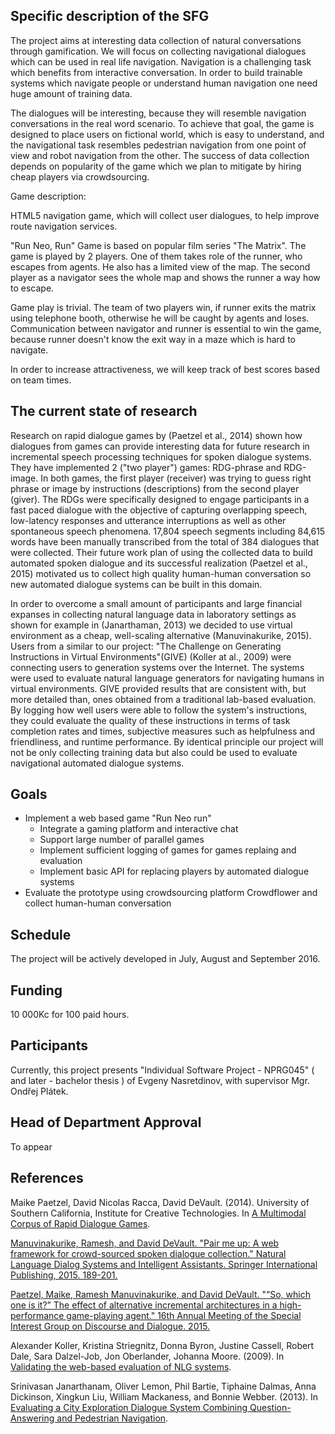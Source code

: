 Specific description of the SFG
-------------------------------
The project aims at interesting data collection of natural conversations through gamification.
We will focus on collecting navigational dialogues which can be used in real life navigation.
Navigation is a challenging task which benefits from interactive conversation. 
In order to build trainable systems which navigate people or understand human navigation one need huge amount of training data.

The dialogues will be interesting, because they will resemble  navigation conversations in the real word scenario.
To achieve that goal, the game is designed to place users on fictional world, which is easy to understand, and the navigational task resembles pedestrian navigation from one point of view and robot navigation from the other.
The success of data collection depends on popularity of the game which we plan to mitigate by hiring cheap players via crowdsourcing.

Game description:


HTML5 navigation game, which will collect user dialogues, to help improve route navigation services.

"Run Neo, Run"
Game is based on popular film series "The Matrix". 
The game is played by 2 players.
One of them takes role of the runner, who escapes from agents. He also has a limited view of the map. 
The second player as a navigator sees the whole map and shows the runner a way how to escape. 

Game play is trivial. 
The team of two players win, if runner exits the matrix using telephone booth, otherwise he will be caught by agents and loses.
Communication between navigator and runner is essential to win the game, because runner doesn't know the exit way in a maze which is hard to navigate.

In order to increase attractiveness, we will keep track of best scores based on team times.


The current state of research 
-----------------------------
Research on rapid dialogue games by (Paetzel et al., 2014) shown how dialogues from games can provide interesting data for future research in incremental speech processing techniques for spoken dialogue systems.
They have implemented 2 ("two player") games: RDG-phrase and RDG-image.
In both games, the first player (receiver) was trying to guess right phrase or image by instructions (descriptions) from the second player (giver).
The RDGs were specifically designed to engage participants in a fast paced dialogue with the objective of capturing overlapping speech, low-latency responses and utterance interruptions as well as other spontaneous speech phenomena.
17,804 speech segments including 84,615 words have been manually transcribed from the total of 384 dialogues that were collected.
Their future work plan of using the collected data to build automated spoken dialogue and its successful realization (Paetzel et al., 2015) motivated us to collect high quality human-human conversation so new automated dialogue systems can be built in this domain.

In order to overcome a small amount of participants and large financial expanses in collecting natural language data in laboratory settings as shown for example in (Janarthaman, 2013) we decided to use virtual environment as a cheap, well-scaling alternative (Manuvinakurike, 2015).
Users from a similar to our project: "The Challenge on Generating Instructions in Virtual Environments"(GIVE) (Koller at al., 2009) were connecting users to generation systems over the Internet.
The systems were used to evaluate natural language generators for navigating humans in virtual environments. 
GIVE provided results that are consistent with, but more detailed than, ones obtained from a traditional lab-based evaluation.
By logging how well users were able to follow the system's instructions, they could evaluate the quality of these instructions in terms of task completion rates and times, subjective measures such as helpfulness and friendliness, and runtime performance.
By identical principle our project will not be only collecting training data but also could be used to evaluate navigational automated dialogue systems.

Goals
-----
- Implement a web based game "Run Neo run"
  - Integrate a gaming platform and interactive chat
  - Support large number of parallel games
  - Implement sufficient logging of games for games replaing and evaluation
  - Implement basic API for replacing players by automated dialogue systems
- Evaluate the prototype using crowdsourcing platform Crowdflower and collect human-human conversation

Schedule
--------
The project will be actively developed in July, August and September 2016.

Funding
-------
10 000Kc for 100 paid hours.

Participants
------------
Currently, this project presents "Individual Software Project - NPRG045" ( and later - bachelor thesis ) of Evgeny Nasretdinov, with supervisor Mgr. Ondřej Plátek.

Head of Department Approval
---------------------------
To appear

References
----------
Maike Paetzel, David Nicolas Racca, David DeVault. (2014). University of Southern California, Institute for Creative Technologies. In [A Multimodal Corpus of Rapid Dialogue Games](http://www.lrec-conf.org/proceedings/lrec2014/pdf/697_Paper.pdf).

[Manuvinakurike, Ramesh, and David DeVault. "Pair me up: A web framework for crowd-sourced spoken dialogue collection." Natural Language Dialog Systems and Intelligent Assistants. Springer International Publishing, 2015. 189-201.](http://ict.usc.edu/pubs/Pair%20Me%20Up-%20A%20Web%20Framework%20for%20Crowd-Sourced%20Spoken%20Dialogue%20Collection.pdf)

[Paetzel, Maike, Ramesh Manuvinakurike, and David DeVault. "“So, which one is it?” The effect of alternative incremental architectures in a high-performance game-playing agent." 16th Annual Meeting of the Special Interest Group on Discourse and Dialogue. 2015.](http://www.sigdial.org/workshops/conference16/proceedings/pdf/SIGDIAL10.pdf)

Alexander Koller, Kristina Striegnitz, Donna Byron, Justine Cassell, Robert Dale, Sara Dalzel-Job, Jon Oberlander, Johanna Moore. (2009). In [Validating the web-based evaluation of NLG systems](http://www.coli.uni-saarland.de/~koller/papers/give-acl-09.pdf).

Srinivasan Janarthanam, Oliver Lemon, Phil Bartie, Tiphaine Dalmas, Anna Dickinson, Xingkun Liu, William Mackaness, and Bonnie Webber. (2013). In [Evaluating a City Exploration Dialogue System Combining Question-Answering and Pedestrian Navigation](http://spacebook-project.eu/pubs/ACL-13-2.pdf).
